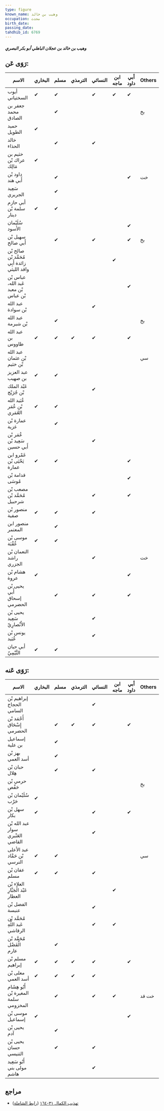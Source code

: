 ```yaml
---
type: figure
known_name: وهيب بن خالد
occupation: محدث
birth_date:
passing_date:
tahdhib_id: 6769
---
```

##### وهيب بن خالد بن عجلان الباهلي أبو بكر البصري

## رَوَى عَن:
| الاسم                                         | البخاري | مسلم | الترمذي | النسائي | ابن ماجه | أبي داود | Others |
| --------------------------------------------- | ------- | ---- | ------- | ------- | -------- | -------- | ------ |
| أيوب السختياني                                | ✔       | ✔    |         | ✔       | ✔        | ✔        |        |
| جعفر بن محمد الصادق                           |         | ✔    |         |         |          |          | بخ     |
| حميد الطويل                                   | ✔       |      |         |         |          |          |        |
| خالد الحذاء                                   |         | ✔    |         | ✔       |          |          |        |
| خثيم بن عراك بْن مَالِك                       | ✔       |      |         |         |          |          |        |
| داود بْن أَبي هند                             |         | ✔    |         |         |          | ✔        | خت     |
| سَعِيد الجريري                                |         | ✔    |         |         |          |          |        |
| أبي حازم سلمة بْن دينار                       | ✔       | ✔    |         |         |          |          |        |
| سُلَيْمان الأسود                              |         |      |         |         |          | ✔        |        |
| سهيل بْن أَبي صالح                            |         | ✔    |         | ✔       |          | ✔        | بخ     |
| صالح بْن مُحَمَّد بْن زائدة أَبِي واقد الليثي |         |      |         |         | ✔        |          |        |
| عباس بْن عَبد الله، بْن معبد بْن عباس         |         |      |         |         |          | ✔        |        |
| عبد الله بْن سوادة                            |         |      |         | ✔       |          |          |        |
| عبد الله بْن شبرمة                            |         | ✔    |         |         |          |          | بخ     |
| عبد الله بن طاووس                             | ✔       | ✔    | ✔       | ✔       |          | ✔        |        |
| عبد الله بْن عثمان بْن خثيم                   |         |      |         |         |          |          | سي     |
| عبد العزيز بن صهيب                            | ✔       | ✔    |         |         |          |          |        |
| عَبْد الملك بْن جُرَيْج                       |         |      |         | ✔       |          |          |        |
| عُبَيد الله بْن عُمَر العُمَري                | ✔       | ✔    |         |         |          |          |        |
| عمارة بْن غزية                                |         | ✔    |         |         |          |          |        |
| عُمَر بْن سَعِيد بْن أَبي حسين                |         |      |         | ✔       |          |          |        |
| عَمْرو ابن يَحْيَى بْن عمارة                  | ✔       | ✔    |         |         |          | ✔        |        |
| قدامة بْن مُوسَى                              |         |      |         |         |          | ✔        |        |
| مصعب بْن مُحَمَّد بْن شرحبيل                  |         |      |         | ✔       |          | ✔        |        |
| منصور بْن صفية                                | ✔       | ✔    |         | ✔       |          |          |        |
| منصور ابن المعتمر                             |         | ✔    |         |         |          |          |        |
| موسى بْن عُقْبَة                              | ✔       | ✔    |         |         |          |          |        |
| النعمان بْن راشد الجزري                       |         |      |         | ✔       |          |          | خت     |
| هشام بْن عروة                                 | ✔       |      |         |         |          | ✔        |        |
| يحيى بْن أَبي إسحاق الحضرمي                   |         | ✔    |         | ✔       |          | ✔        |        |
| يحيى بْن سَعِيد الأَنْصارِيّ                  |         |      |         | ✔       |          |          |        |
| يونس بْن عُبَيد                               |         |      |         | ✔       |          |          |        |
| أبي حيان التَّيْمِيّ                          | ✔       | ✔    |         |         |          |          |        |
## رَوَى عَنه:
| الاسم                                  | البخاري | مسلم | الترمذي | النسائي | ابن ماجه | أبي داود | Others |
| -------------------------------------- | ------- | ---- | ------- | ------- | -------- | -------- | ------ |
| إبراهيم بْن الحجاج السامي              |         |      |         | ✔       |          |          |        |
| أَحْمَد بْن إِسْحَاق الحضرمي           |         | ✔    | ✔       | ✔       |          | ✔        |        |
| إسماعيل بن علية                        |         | ✔    |         |         |          |          |        |
| بهز بْن أسد العمي                      |         | ✔    |         |         |          |          |        |
| حبان بْن هِلال                         |         | ✔    |         | ✔       |          |          |        |
| حرمي بْن حَفْص                         |         |      |         |         |          |          | بخ     |
| سُلَيْمان بْن حَرْب                    | ✔       |      |         |         |          |          |        |
| سهل بْن بكار                           | ✔       |      |         | ✔       |          | ✔        |        |
| عبد الله بْن سوار العَنْبري القاضي     |         |      |         | ✔       |          |          |        |
| عبد الأعلى بْن حَمَّاد النرسي          | ✔       | ✔    |         |         |          |          | سي     |
| عفان بْن مسلم                          | ✔       | ✔    |         | ✔       |          |          |        |
| العلاء بْن عَبْد الْجَبَّارِ العطار    |         |      |         |         | ✔        |          |        |
| الفضل بْن عنبسة                        |         |      |         | ✔       |          |          |        |
| مُحَمَّد بْن عَبد اللَّهِ الرقاشي      |         |      |         | ✔       | ✔        |          |        |
| مُحَمَّد بْن الْفَضْل عارم             |         | ✔    |         |         |          |          |        |
| مسلم بْن إبراهيم                       | ✔       | ✔    | ✔       | ✔       |          | ✔        |        |
| معلى بْن أسد العمي                     | ✔       | ✔    | ✔       | ✔       |          |          |        |
| أَبُو هِشَام المغيرة بْن سلمة المخزومي |         | ✔    |         | ✔       | ✔        |          | خت قد  |
| موسى بْن إسماعيل                       | ✔       |      |         |         |          | ✔        |        |
| يحيى بْن آدم                           |         | ✔    |         |         |          |          |        |
| يحيى بْن حسان التنيسي                  |         | ✔    |         | ✔       |          |          |        |
| أَبُو سَعِيد مولى بني هاشم             |         |      |         | ✔       |          |          |        |
## مراجع
- [تهذيب الكمال ٣١-١٦٤](obsidian://open?vault=Tahdhib-al-Kamal&file=Figures/٦٧٦٩-وهيب%20بن%20خالد%20بن%20عجلان%20الباهلي%20أبو%20بكر%20البصري) ([رابط الشاملة](https://shamela.ws/book/3722/16712))